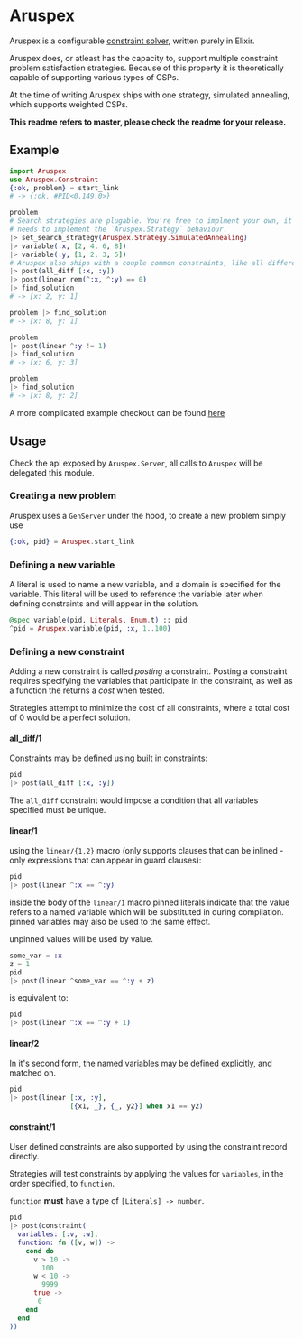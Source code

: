 # Aruspex
Aruspex is a configurable [constraint
solver](https://en.wikipedia.org/wiki/Constraint_satisfaction_problem), written
purely in Elixir.

Aruspex does, or atleast has the capacity to, support multiple constraint problem
satisfaction strategies. Because of this property it is theoretically capable
of supporting various types of CSPs.

At the time of writing Aruspex ships with one strategy, simulated annealing,
which supports weighted CSPs.

**This readme refers to master, please check the readme for your release.**

## Example
```elixir
import Aruspex
use Aruspex.Constraint
{:ok, problem} = start_link
# -> {:ok, #PID<0.149.0>}

problem
# Search strategies are plugable. You're free to implment your own, it just
# needs to implement the `Aruspex.Strategy` behaviour.
|> set_search_strategy(Aruspex.Strategy.SimulatedAnnealing)
|> variable(:x, [2, 4, 6, 8])
|> variable(:y, [1, 2, 3, 5])
# Aruspex also ships with a couple common constraints, like all different.
|> post(all_diff [:x, :y])
|> post(linear rem(^:x, ^:y) == 0)
|> find_solution
# -> [x: 2, y: 1]

problem |> find_solution
# -> [x: 8, y: 1]

problem
|> post(linear ^:y != 1)
|> find_solution
# -> [x: 6, y: 3]

problem
|> find_solution
# -> [x: 8, y: 2]
```

A more complicated example checkout can be found [here](test/aruspex/strategy_test.exs)

## Usage
Check the api exposed by `Aruspex.Server`, all calls to `Aruspex` will be
delegated this module.

### Creating a new problem
Aruspex uses a `GenServer` under the hood, to create a new problem simply use
```elixir
{:ok, pid} = Aruspex.start_link
```

### Defining a new variable
A literal is used to name a new variable, and a domain is specified for the
variable.  This literal will be used to reference the variable later when
defining constraints and will appear in the solution.
```elixir
@spec variable(pid, Literals, Enum.t) :: pid
^pid = Aruspex.variable(pid, :x, 1..100)
```

### Defining a new constraint
Adding a new constraint is called *posting* a constraint. Posting a constraint
requires specifying the variables that participate in the constraint, as well
as a function the returns a *cost* when tested.

Strategies attempt to minimize
the cost of all constraints, where a total cost of 0 would be a perfect
solution.

#### all_diff/1
Constraints may be defined using built in constraints:

```elixir
pid
|> post(all_diff [:x, :y])
```

The `all_diff` constraint would impose a condition that all variables specified
must be unique.

#### linear/1
using the `linear/{1,2}` macro (only supports clauses that can be inlined -
only expressions that can appear in guard clauses):

```elixir
pid
|> post(linear ^:x == ^:y)
```

inside the body of the `linear/1` macro pinned literals indicate that the value
refers to a named variable which will be substituted in during compilation.
pinned variables may also be used to the same effect.

unpinned values will be used by value.

```elixir
some_var = :x
z = 1
pid
|> post(linear ^some_var == ^:y + z)
```

is equivalent to:

```elixir
pid
|> post(linear ^:x == ^:y + 1)
```

#### linear/2
In it's second form, the named variables may be defined explicitly, and matched
on.

```elixir
pid
|> post(linear [:x, :y],
               [{x1, _}, {_, y2}] when x1 == y2)
```

#### constraint/1
User defined constraints are also supported by using the constraint record
directly.

Strategies will test constraints by applying the values for `variables`, in
the order specified, to `function`.

`function` **must** have a type of `[Literals] -> number`.

```elixir
pid
|> post(constraint(
  variables: [:v, :w],
  function: fn ([v, w]) ->
    cond do
      v > 10 ->
        100
      w < 10 ->
        9999
      true ->
       0
    end
  end
))
```
